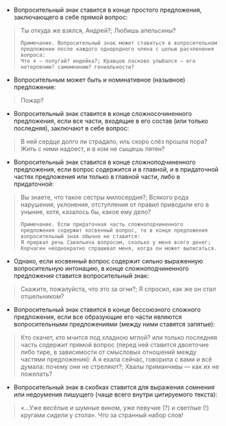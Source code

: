 - Вопросительный знак ставится в конце простого предложения, заключающего в себе прямой вопрос:
> Ты откуда же взялся, Андрей?; Любишь апельсины?
>
>     Примечание. Вопросительный знак может ставиться в вопросительном предложении после каждого однородного члена с целью расчленения вопроса:
>     Что я — попугай? индейка?; Кравцов ласково улыбался — его нетерпению? самомнению? гениальности?
>

- Вопросительным может быть и номинативное (назывное) предложение:
> Пожар?

- Вопросительный знак ставится в конце сложносочиненного предложения, если все части, входящие в его состав (или только последняя), заключают в себе вопрос:
> В ней сердце долго ли страдало, иль скоро слёз прошла пора? Жить с ними надоест, и в ком не сыщешь пятен?

- Вопросительный знак ставится в конце сложноподчиненного предложения, если вопрос содержится и в главной, и в придаточной частях предложения или только в главной части, либо в придаточной:
> Вы знаете, что такое сестры милосердия?; Всякого рода нарушения, уклонения, отступления от правил приводили его в уныние, хотя, казалось бы, какое ему дело?
>
>     Примечание. Если придаточная часть сложноподчиненного предложения содержит косвенный вопрос, то в конце предложения вопросительный знак обычно не ставится:
>     Я прервал речь Савельича вопросом, сколько у меня всего денег; Корчагин неоднократно спрашивал меня, когда он может выписаться.
>
- Однако, если косвенный вопрос содержит сильно выраженную вопросительную интонацию, в конце сложноподчиненного предложения ставится вопросительный знак:
>Скажите, пожалуйста, что это за огни?; Я спросил, как же он стал отшельником?

- Вопросительный знак ставится в конце бессоюзного сложного предложения, если все образующие его части являются вопросительными предложениями (между ними ставятся запятые):
> Кто скачет, кто мчится под хладною мглой? или только последняя часть содержит прямой вопрос (перед ней ставится двоеточие либо тире, в зависимости от смысловых отношений между частями предложения):
> А я ехала сейчас, говорила с вами и всё думала: почему они не стреляют?; Хвалы приманчивы — как их не пожелать?

- Вопросительный знак в скобках ставится для выражения сомнения или недоумения пишущего (чаще всего внутри цитируемого текста):
> «…Уже весёлые и шумные вином, уже певучие (?) и светлые (!) кругами сидели у стола». Что за странный набор слов!
